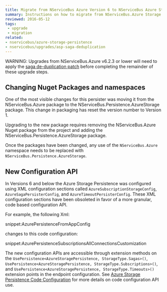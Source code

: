 ```yaml
---
title: Migrate from NServiceBus Azure Version 6 to NServiceBus Azure Storage Persistence Version 1
summary: Instructions on how to migrate from NServiceBus.Azure Storage Persistence Version 6 to NServiceBus.Persistence.AzureStorage Version 1.
reviewed: 2016-05-12
tags:
 - upgrade
 - migration
related:
- nservicebus/azure-storage-persistence
- nservicebus/upgrades/asp-saga-deduplication
---
```


WARNING: Upgrades from NServiceBus.Azure v6.2.3 or lower will need to apply the [saga de-duplication patch](/nservicebus/upgrades/asp-saga-deduplication.md) before completing the remainder of these upgrade steps.


## Changing Nuget Packages and namespaces

One of the most visible changes for this persister was moving it from the NServiceBus.Azure package to the NServiceBus.Persistence.AzureStorage package. This change in packaging has reset the version number to Version 1.

Upgrading to the new package requires removing the NServiceBus.Azure Nuget package from the project and adding the NServiceBus.Persistence.AzureStorage package.

Once the packages have been changed, any use of the `NServiceBus.Azure` namespace needs to be replaced with `NServiceBus.Persistence.AzureStorage`.


## New Configuration API

In Versions 6 and below the Azure Storage Persistence was configured using XML configuration sections called `AzureSubscriptionStorageConfig`, `AzureSagaPersisterConfig`, and `AzureTimeoutPersisterConfig`. These XML configuration sections have been obsoleted in favor of a more granular, code based configuration API.

For example, the following Xml:

snippet:AzurePersistenceFromAppConfig

changes to this code configuration:

snippet:AzurePersistenceSubscriptionsAllConnectionsCustomization

The new configuration APIs are accessible through extension methods on the `UsePersistence<AzureStoragePersistence, StorageType.Sagas>()`, `UsePersistence<AzureStoragePersistence, StorageType.Subscriptions>()`, and `UsePersistence<AzureStoragePersistence, StorageType.Timeouts>()` extension points in the endpoint configuration. See [Azure Storage Persistence Code Configuration](/nservicebus/azure-storage-persistence/configuration.md#configuration-with-code) for more details on code configuration API use.
